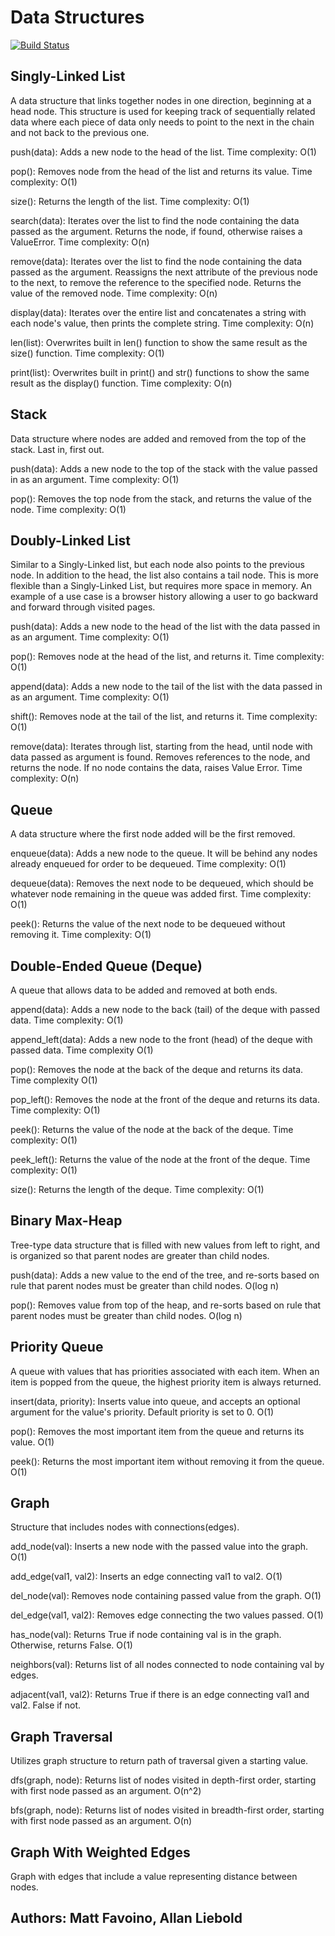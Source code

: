 # Data Structures

[![Build Status](https://travis-ci.org/allanliebold/data-structures.svg?branch=master)](https://travis-ci.org/allanliebold/data-structures)

## Singly-Linked List
A data structure that links together nodes in one direction, beginning at a head node. This structure is used for keeping
track of sequentially related data where each piece of data only needs to point to the next in the chain and not back to the
previous one. 

push(data): Adds a new node to the head of the list.
Time complexity: O(1)

pop(): Removes node from the head of the list and returns its value. 
Time complexity: O(1)

size(): Returns the length of the list. 
Time complexity: O(1)

search(data): Iterates over the list to find the node containing the data passed as the
argument. Returns the node, if found, otherwise raises a ValueError.
Time complexity: O(n)

remove(data): Iterates over the list to find the node containing the data passed as the
argument. Reassigns the next attribute of the previous node to the next, to remove the reference to the specified node. Returns the value of the removed node. 
Time complexity: O(n)

display(data): Iterates over the entire list and concatenates a string with each node's value, then prints the complete string. 
Time complexity: O(n)

len(list): Overwrites built in len() function to show the same result as the size() function.
Time complexity: O(1)

print(list): Overwrites built in print() and str() functions to show the same result as the
display() function.
Time complexity: O(n)

## Stack
Data structure where nodes are added and removed from the top of the stack. Last in, first out.

push(data): Adds a new node to the top of the stack with the value passed in as an argument.
Time complexity: O(1)

pop(): Removes the top node from the stack, and returns the value of the node.
Time complexity: O(1)

## Doubly-Linked List
Similar to a Singly-Linked list, but each node also points to the previous node. In addition to the head, the list also
contains a tail node. This is more flexible than a Singly-Linked List, but requires more space in memory. An example of a use 
case is a browser history allowing a user to go backward and forward through visited pages. 

push(data): Adds a new node to the head of the list with the data passed in as an argument.
Time complexity: O(1)

pop(): Removes node at the head of the list, and returns it.
Time complexity: O(1)

append(data): Adds a new node to the tail of the list with the data passed in as an argument.
Time complexity: O(1)

shift(): Removes node at the tail of the list, and returns it.
Time complexity: O(1)

remove(data): Iterates through list, starting from the head, until node with data passed as argument is found. Removes references to the node, and returns the node. If no node contains the data, raises Value Error.
Time complexity: O(n)


## Queue
A data structure where the first node added will be the first removed. 

enqueue(data): Adds a new node to the queue. It will be behind any nodes already enqueued for order to be dequeued. Time complexity: O(1)

dequeue(data): Removes the next node to be dequeued, which should be whatever node remaining in the queue was added first. Time complexity: O(1)

peek(): Returns the value of the next node to be dequeued without removing it. Time complexity: O(1)


## Double-Ended Queue (Deque)
A queue that allows data to be added and removed at both ends.

append(data): Adds a new node to the back (tail) of the deque with passed data. Time complexity: O(1)

append_left(data): Adds a new node to the front (head) of the deque with passed data. Time complexity O(1)

pop(): Removes the node at the back of the deque and returns its data. Time complexity O(1)

pop_left(): Removes the node at the front of the deque and returns its data. Time complexity: O(1)

peek(): Returns the value of the node at the back of the deque. Time complexity: O(1)

peek_left(): Returns the value of the node at the front of the deque. Time complexity: O(1)

size(): Returns the length of the deque. Time complexity: O(1)

## Binary Max-Heap
Tree-type data structure that is filled with new values from left to right, and is organized so that parent nodes are greater than child nodes.

push(data): Adds a new value to the end of the tree, and re-sorts based on rule that parent nodes must be greater than child nodes. O(log n)

pop(): Removes value from top of the heap, and re-sorts based on rule that parent nodes must be greater than child nodes. O(log n)

## Priority Queue
A queue with values that has priorities associated with each item. When an item is popped from the queue, the highest priority item is always returned.

insert(data, priority): Inserts value into queue, and accepts an optional argument for the value's priority. Default priority is set to 0. O(1)

pop(): Removes the most important item from the queue and returns its value. O(1)

peek(): Returns the most important item without removing it from the queue. O(1)

## Graph
Structure that includes nodes with connections(edges).

add_node(val): Inserts a new node with the passed value into the graph. O(1)

add_edge(val1, val2): Inserts an edge connecting val1 to val2. O(1)

del_node(val): Removes node containing passed value from the graph. O(1)

del_edge(val1, val2): Removes edge connecting the two values passed. O(1)

has_node(val): Returns True if node containing val is in the graph. Otherwise, returns False. O(1)

neighbors(val): Returns list of all nodes connected to node containing val by edges.

adjacent(val1, val2): Returns True if there is an edge connecting val1 and val2. False if not.

## Graph Traversal
Utilizes graph structure to return path of traversal given a starting value.

dfs(graph, node): Returns list of nodes visited in depth-first order, starting with first node passed as an argument. O(n^2)

bfs(graph, node): Returns list of nodes visited in breadth-first order, starting with first node passed as an argument. O(n)

## Graph With Weighted Edges
Graph with edges that include a value representing distance between nodes.

## Authors: Matt Favoino, Allan Liebold
